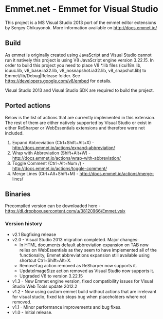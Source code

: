 # Emmet.net - Emmet for Visual Studio

This project is a MS Visual Studio 2013 port of the emmet editor extensions by Sergey Chikuyonok. More information available on http://docs.emmet.io/

## Build

As emmet is originally created using JavaScript and Visual Studio cannot run it natively this project is using V8 JavaScript engine version 3.22.15. In order to build this project you need to place V8 *.lib files (icui18n.lib, icuuc.lib, v8_base.ia32.lib, v8_nosnapshot.ia32.lib, v8_snapshot.lib) to Emmet/lib/Debug|Release folder. See https://developers.google.com/v8/embed for details.

Visual Studio 2013 and Visual Studio SDK are required to build the project.

## Ported actions

Below is the list of actions that are currently implemented in this extension. The rest of them are either natively supported by Visual Studio or exist in either ReSharper or WebEssentials extensions and therefore were not included.

1. Expand Abbreviation (Ctrl+Shift+Alt+X) - http://docs.emmet.io/actions/expand-abbreviation/
2. Wrap with Abbreviation (Shift+Alt+W) - http://docs.emmet.io/actions/wrap-with-abbreviation/
3. Toggle Comment (Ctrl+Alt+Num /) - http://docs.emmet.io/actions/toggle-comment/
4. Merge Lines (Ctrl+Alt+Shift+M) - http://docs.emmet.io/actions/merge-lines/

## Binaries

Precompiled version can be downloaded here - https://dl.dropboxusercontent.com/u/38120966/Emmet.vsix

### Version history

* v2.1 Bugfixing release
* v2.0 - Visual Studio 2013 migration completed. Major changes:
    * In HTML documents default abbreviation expansion on TAB now relies on WebEssentials as they seem to have implemented all of the functionality, Emmet abbreviations expansion still available using shortcut Ctrl+Shift+Alt+X.
    * RemoveTag action removed as ReSharper now supports it.
    * UpdateImageSize action removed as Visual Studio now supports it.
    * Upgraded V8 to version 3.22.15
* v1.3 - New Emmet engine version, fixed compatibility issues for Visual Studio Web Tools update 2012.2
* v1.2 - Now using custom emmet build without actions that are irrelevant for visual studio, fixed tab stops bug when placeholders where not removed.
* v1.1 - Minor performance improvements and bug fixes.
* v1.0 - Initial release.